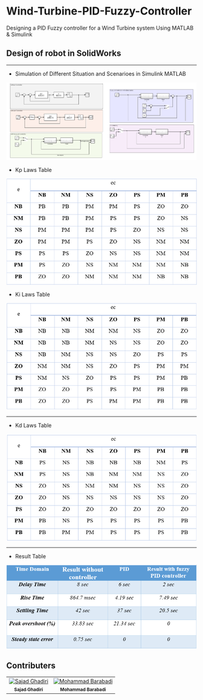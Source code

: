 # Wind-Turbine-PID-Fuzzy-Controller
Designing a PID Fuzzy controller for a Wind Turbine system Using MATLAB &amp; Simulink

## Design of robot in SolidWorks
---

- Simulation of Different Situation and Scenarioes in Simulink MATLAB
<p align="center">
  <img src="./Pictures/Simulation1.png" /> 
</p>

- Kp Laws Table
<p align="center">
  <img src="./Pictures/Kp_Laws.png" /> 
</p>

- Ki Laws Table
<p align="center">
  <img src="./Pictures/Ki_Laws.png" /> 
</p>

---

- Kd Laws Table
<p align="center">
  <img src="./Pictures/Kd_Laws.png" /> 
</p>

---

- Result Table
<p align="center">
  <img src="./Pictures/ResultTable.png" /> 
</p>


## Contributers
<table>
  <tr>
    <td align="center">
      <a href="https://github.com/Sajad-Ghadiri">
        <img src="https://avatars.githubusercontent.com/u/85509531?v=4" width="100px;" alt="Sajad Ghadiri"/><br>
        <sub>
          <b>Sajad Ghadiri</b>
        </sub>
      </a>
    </td>
    <td align="center">
      <a href="https://github.com/MBW0lf">
        <img src="https://avatars.githubusercontent.com/u/86104083?v=4" width="100px;" alt="Mohammad Barabadi"/><br>
        <sub>
          <b>Mohammad Barabadi</b>
        </sub>
      </a>
    </td>
</table>